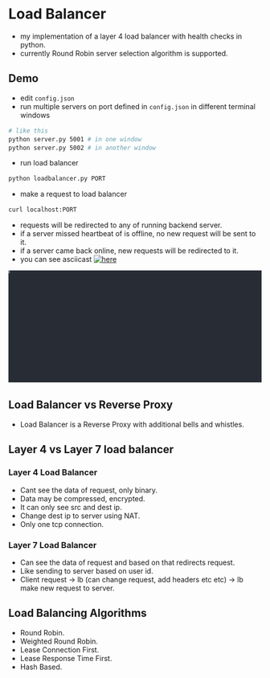 # Load Balancer
- my implementation of a layer 4 load balancer with health checks in python.
- currently Round Robin server selection algorithm is supported.

## Demo
- edit `config.json`
- run multiple servers on port defined in `config.json` in different terminal windows
```sh
# like this
python server.py 5001 # in one window
python server.py 5002 # in another window
```
- run load balancer
```sh
python loadbalancer.py PORT
```
- make a request to load balancer
```sh
curl localhost:PORT
```
- requests will be redirected to any of running backend server.
- if a server missed heartbeat of is offline, no new request will be sent to it.
- if a server came back online, new requests will be redirected to it.
- you can see asciicast [![here](https://asciinema.org/a/618289)](https://asciinema.org/a/618289)

[![asciicast](./demo.svg)](./demo.svg)


## Load Balancer vs Reverse Proxy
- Load Balancer is a Reverse Proxy with additional bells and whistles.

## Layer 4 vs Layer 7 load balancer

### Layer 4 Load Balancer
- Cant see the data of request, only binary.
- Data may be compressed, encrypted.
- It can only see src and dest ip.
- Change dest ip to server using NAT.
- Only one tcp connection.

### Layer 7 Load Balancer
- Can see the data of request and based on that redirects request.
- Like sending to server based on user id.
- Client request -> lb (can change request, add headers etc etc) -> lb make new request to server.

## Load Balancing Algorithms
- Round Robin.
- Weighted Round Robin.
- Lease Connection First.
- Lease Response Time First.
- Hash Based.
